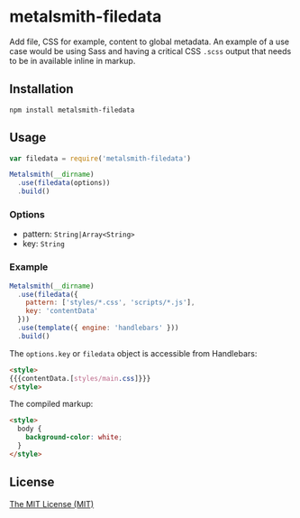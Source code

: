 # metalsmith-filedata
Add file, CSS for example, content to global metadata. An example of a use case would be using Sass and having a critical CSS `.scss` output that needs to be in available inline in markup.

## Installation

```
npm install metalsmith-filedata
```

## Usage

```js
var filedata = require('metalsmith-filedata')

Metalsmith(__dirname)
  .use(filedata(options))
  .build()
```

### Options

- pattern: `String|Array<String>`
- key: `String`

### Example

```js
Metalsmith(__dirname)
  .use(filedata({
    pattern: ['styles/*.css', 'scripts/*.js'],
    key: 'contentData'
  }))
  .use(template({ engine: 'handlebars' }))
  .build()
```

The `options.key` or `filedata` object is accessible from Handlebars:

```html
<style>
{{{contentData.[styles/main.css]}}}
</style>
```

The compiled markup:

```html
<style>
  body {
    background-color: white;
  }
</style>
```

## License


[The MIT License (MIT)](https://github.com/ianrose/metalsmith-filedata/blob/master/LICENSE)